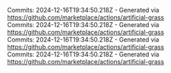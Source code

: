 Commits: 2024-12-16T19:34:50.218Z - Generated via https://github.com/marketplace/actions/artificial-grass
<br>
Commits: 2024-12-16T19:34:50.218Z - Generated via https://github.com/marketplace/actions/artificial-grass
<br>
Commits: 2024-12-16T19:34:50.218Z - Generated via https://github.com/marketplace/actions/artificial-grass
<br>
Commits: 2024-12-16T19:34:50.218Z - Generated via https://github.com/marketplace/actions/artificial-grass
<br>
